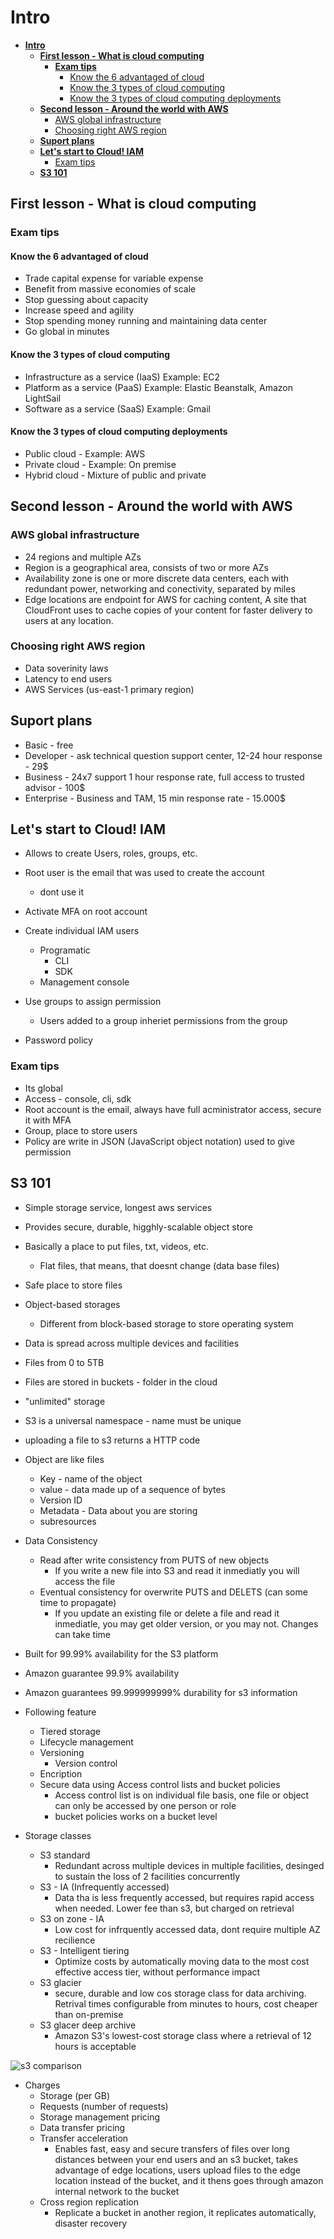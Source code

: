# **Intro**

- [**Intro**](#intro)
  - [**First lesson - What is cloud computing**](#first-lesson---what-is-cloud-computing)
    - [**Exam tips**](#exam-tips)
      - [Know the 6 advantaged of cloud](#know-the-6-advantaged-of-cloud)
      - [Know the 3 types of cloud computing](#know-the-3-types-of-cloud-computing)
      - [Know the 3 types of cloud computing deployments](#know-the-3-types-of-cloud-computing-deployments)
  - [**Second lesson - Around the world with AWS**](#second-lesson---around-the-world-with-aws)
    - [AWS global infrastructure](#aws-global-infrastructure)
    - [Choosing right AWS region](#choosing-right-aws-region)
  - [**Suport plans**](#suport-plans)
  - [**Let's start to Cloud! IAM**](#lets-start-to-cloud-iam)
    - [Exam tips](#exam-tips-1)
  - [**S3 101**](#s3-101)

## **First lesson - What is cloud computing**

### **Exam tips**

#### Know the 6 advantaged of cloud

- Trade capital expense for variable expense
- Benefit from massive economies of scale
- Stop guessing about capacity
- Increase speed and agility
- Stop spending money running and maintaining data center
- Go global in minutes

#### Know the 3 types of cloud computing

- Infrastructure as a service (IaaS) Example: EC2
- Platform as a service (PaaS) Example: Elastic Beanstalk, Amazon LightSail
- Software as a service (SaaS) Example: Gmail

#### Know the 3 types of cloud computing deployments

- Public cloud - Example: AWS
- Private cloud - Example: On premise
- Hybrid cloud - Mixture of public and private

## **Second lesson - Around the world with AWS**

### AWS global infrastructure

- 24 regions and multiple AZs
- Region is a geographical area, consists of two or more AZs
- Availability zone is one or more discrete data centers, each with redundant power, networking and conectivity, separated by miles
- Edge locations are endpoint for AWS for caching content, A site that CloudFront uses to cache copies of your content for faster delivery to users at any location.

### Choosing right AWS region

- Data soverinity laws
- Latency to end users
- AWS Services (us-east-1 primary region)

## **Suport plans**

- Basic - free
- Developer - ask technical question support center, 12-24 hour response - 29$
- Business - 24x7 support 1 hour response rate, full access to trusted advisor - 100$
- Enterprise - Business and TAM, 15 min response rate - 15.000$

## **Let's start to Cloud! IAM**

- Allows to create Users, roles, groups, etc.

- Root user is the email that was used to create the account
  - dont use it
- Activate MFA on root account
- Create individual IAM users
  - Programatic
    - CLI
    - SDK
  - Management console
- Use groups to assign permission
  - Users added to a group inheriet permissions from the group
- Password policy

### Exam tips

- Its global
- Access - console, cli, sdk
- Root account is the email, always have full acministrator access, secure it with MFA
- Group, place to store users
- Policy are write in JSON (JavaScript object notation) used to give permission

## **S3 101**

- Simple storage service, longest aws services
- Provides secure, durable, higghly-scalable object store
- Basically a place to put files, txt, videos, etc.
  - Flat files, that means, that doesnt change (data base files)
- Safe place to store files
- Object-based storages
  - Different from block-based storage to store operating system
- Data is spread across multiple devices and facilities
- Files from 0 to 5TB
- Files are stored in buckets - folder in the cloud
- "unlimited" storage
- S3 is a universal namespace - name must be unique
- uploading a file to s3 returns a HTTP code
- Object are like files
  - Key - name of the object
  - value - data made up of a sequence of bytes
  - Version ID
  - Metadata - Data about you are storing
  - subresources
- Data Consistency
  - Read after write consistency from PUTS of new objects
    - If you write a new file into S3 and read it inmediatly you will access the file
  - Eventual consistency for overwrite PUTS and DELETS (can some time to propagate)
    - If you update an existing file or delete a file and read it inmediatle, you may get older version, or you may not. Changes can take time
- Built for 99.99% availability for the S3 platform
- Amazon guarantee 99.9% availability
- Amazon guarantees 99.999999999% durability for s3 information

- Following feature
  - Tiered storage
  - Lifecycle management
  - Versioning
    - Version control
  - Encription
  - Secure data using Access control lists and bucket policies
    - Access control list is on individual file basis, one file or object can only be accessed by one person or role
    - bucket policies works on a bucket level

- Storage classes
  - S3 standard
    - Redundant across multiple devices in multiple facilities, desinged to sustain the loss of 2 facilities concurrently
  - S3 - IA (Infrequently accessed)
    - Data tha is less frequently accessed, but requires rapid access when needed. Lower fee than s3, but charged on retrieval
  - S3 on zone - IA
    - Low cost for infrquently accessed data, dont require multiple AZ recilience
  - S3 - Intelligent tiering
    - Optimize costs by automatically moving data to the most cost effective access tier, without performance impact
  - S3 glacier
    - secure, durable and low cos storage class for data archiving. Retrival times configurable from minutes to hours, cost cheaper than on-premise
  - S3 glacer deep archive
    - Amazon S3's lowest-cost storage class where a retrieval of 12 hours is acceptable

![s3 comparison](media/s3-comparison.PNG)

- Charges
  - Storage (per GB)
  - Requests (number of requests)
  - Storage management pricing
  - Data transfer pricing
  - Transfer acceleration
    - Enables fast, easy and secure transfers of files over long distances between your end users and an s3 bucket, takes advantage of edge locations, users upload files to the edge location instead of the bucket, and it thens goes through amazon internal network to the bucket
  - Cross region replication
    - Replicate a bucket in another region, it replicates automatically, disaster recovery
